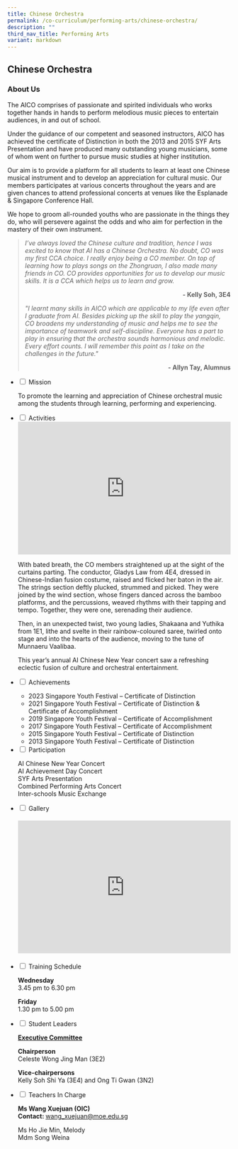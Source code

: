 ```yaml
---
title: Chinese Orchestra
permalink: /co-curriculum/performing-arts/chinese-orchestra/
description: ""
third_nav_title: Performing Arts
variant: markdown
---
```

## Chinese Orchestra
### About Us
<p>The AICO comprises of passionate and spirited individuals who works together hands in hands to perform melodious music pieces to entertain audiences, in and out of school.</p>
<p>Under the guidance of our competent and seasoned instructors, AICO has achieved the certificate of Distinction in both the 2013 and 2015 SYF Arts Presentation and have produced many outstanding young musicians, some of whom went on further to pursue music studies at higher institution.</p>
<p>Our aim is to provide a platform for all students to learn at least one Chinese musical instrument and to develop an appreciation for cultural music. Our members participates at various concerts throughout the years and are given chances to attend professional concerts at venues like the Esplanade &amp; Singapore Conference Hall.</p>
<p>We hope to groom all-rounded youths who are passionate in the things they do, who will persevere against the odds and who aim for perfection in the mastery of their own instrument.</p>

<blockquote>
<p><em>I’ve always loved the Chinese culture and tradition, hence I was excited to know that AI has a Chinese Orchestra. No doubt, CO was my first CCA choice. I really enjoy being a CO member. On top of learning how to plays songs on the Zhongruan, I also made many friends in CO. CO provides opportunities for us to develop our music skills. It is a CCA which helps us to learn and grow.</em></p>
<p style="text-align: right;"><strong>- Kelly Soh, 3E4</strong></p>

<p><em>"I learnt many skills in AICO which are applicable to my life even after I graduate from AI. Besides picking up the skill to play the yangqin, CO broadens my understanding of music and helps me to see the importance of teamwork and self-discipline. Everyone has a part to play in ensuring that the orchestra sounds harmonious and melodic. Every effort counts. I will remember this point as I take on the challenges in the future."</em></p>
<p style="text-align: right;"><strong>- Allyn Tay, Alumnus</strong></p>
</blockquote>
<ul class="jekyllcodex_accordion">
<li><input id="accordion1" type="checkbox"> <label for="accordion1">Mission</label>
<div>
<p>To promote the learning and appreciation of Chinese orchestral music among the students through learning, performing and experiencing.</p>
</div>
</li>
<li><input id="accordion2" type="checkbox"> <label for="accordion2">Activities</label>
<div>
<iframe src="https://docs.google.com/presentation/d/e/2PACX-1vTTWmIjWTed9J18DHSiMmr-FthgH2OjlRWEvhVOk42N_15gxU-n78vAE8SX1YoQRACXKI4P2Hmx28cB/embed?start=false&amp;loop=false&amp;delayms=5000" frameborder="0" width="480" height="299" allowfullscreen="true"></iframe>
<p>With bated breath, the CO members straightened up at the sight of the curtains parting. The conductor, Gladys Law from 4E4, dressed in Chinese-Indian fusion costume, raised and flicked her baton in the air. The strings section deftly plucked, strummed and picked. They were joined by the wind section, whose fingers danced across the bamboo platforms, and the percussions, weaved rhythms with their tapping and tempo. Together, they were one, serenading their audience.</p>
<p>Then, in an unexpected twist, two young ladies, Shakaana and Yuthika from 1E1, lithe and svelte in their rainbow-coloured saree, twirled onto stage and into the hearts of the audience, moving to the tune of Munnaeru Vaalibaa.</p>
<p>This year’s annual AI Chinese New Year concert saw a refreshing eclectic fusion of culture and orchestral entertainment.</p>
</div>
</li>
<li><input id="accordion3" type="checkbox"> <label for="accordion3">Achievements</label>
<div>
<ul>
<li>2023 Singapore Youth Festival – Certificate of Distinction</li>
<li>2021 Singapore Youth Festival – Certificate of Distinction &amp; Certificate of Accomplishment</li>
<li>2019 Singapore Youth Festival – Certificate of Accomplishment</li>
<li>2017 Singapore Youth Festival – Certificate of Accomplishment</li>
<li>2015 Singapore Youth Festival – Certificate of Distinction</li>
<li>2013 Singapore Youth Festival – Certificate of Distinction</li>
</ul>
</div>
</li>
<li><input id="accordion4" type="checkbox"> <label for="accordion4">Participation</label>
<div>
<p>AI Chinese New Year Concert<br>AI Achievement Day Concert<br>SYF Arts Presentation<br>Combined Performing Arts Concert<br>Inter-schools Music Exchange</p>
</div>
</li>
<li><input id="accordion5" type="checkbox"> <label for="accordion5">Gallery</label>
<div>
<h4><center><iframe src="https://docs.google.com/presentation/d/e/2PACX-1vTDguUANg0aWAjj1tg1CcFE4ecVBgTJkYtOocR8ChbptDc_7Ntk5Z0bw2fLwPduNhkpUdmPgrkMYW9t/embed?start=false&amp;loop=false&amp;delayms=5000" frameborder="0" width="480" height="299" allowfullscreen="true"></iframe></center></h4>
</div>
</li>
<li><input id="accordion6" type="checkbox"> <label for="accordion6">Training Schedule</label>
<div>
<p><strong>Wednesday</strong><br>3.45 pm to 6.30 pm</p>
<p><strong>Friday</strong><br>1.30 pm to 5.00 pm</p>
</div>
</li>
<li><input id="accordion7" type="checkbox"> <label for="accordion7">Student Leaders</label>
<div>
<p><strong><u>Executive Committee</u></strong></p>
<p><strong>Chairperson<br></strong>Celeste Wong Jing Man&nbsp;(3E2)</p>
<p><strong>Vice-chairpersons<br></strong>Kelly Soh Shi Ya&nbsp;(3E4) and&nbsp;Ong Ti Gwan&nbsp;(3N2)</p>
</div>
</li>
<li><input id="accordion8" type="checkbox"> <label for="accordion8">Teachers In Charge</label>
<div>
<p><strong>Ms Wang Xuejuan (OIC)<br></strong><strong>Contact: </strong><a href="mailto:wang_xuejuan@moe.edu.sg" target="">wang_xuejuan@moe.edu.sg</a></p>
<p>Ms Ho Jie Min, Melody<br>Mdm Song Weina</p>
</div>
</li>
</ul>